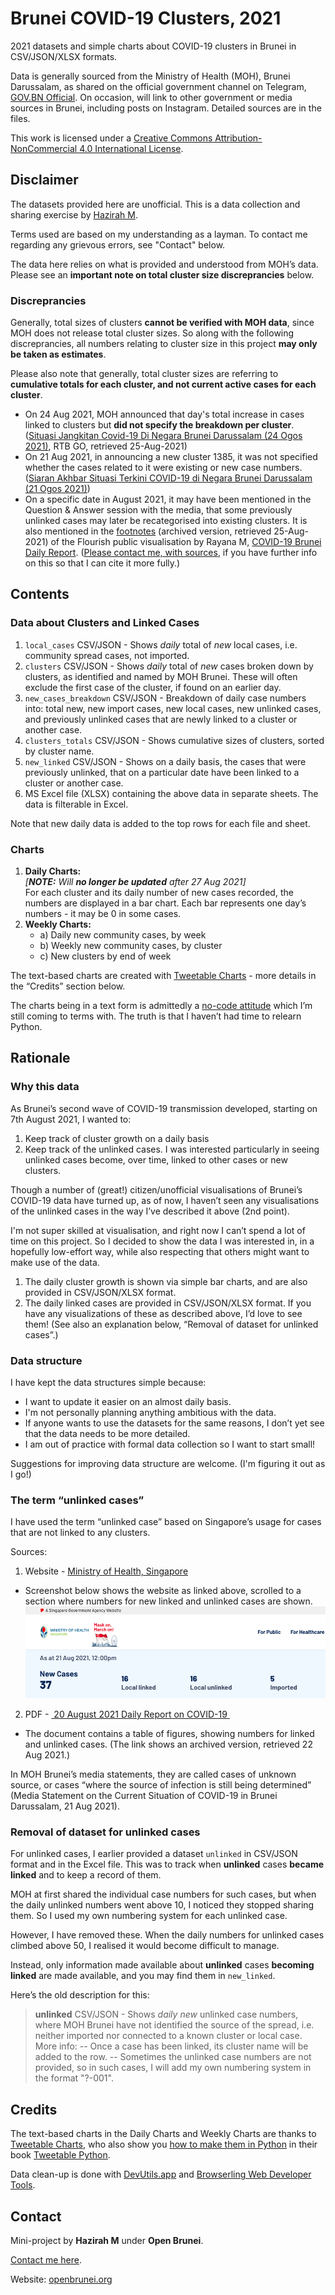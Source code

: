 # Brunei COVID-19 Clusters, 2021

2021 datasets and simple charts about COVID-19 clusters in Brunei in CSV/JSON/XLSX formats.

Data is generally sourced from the Ministry of Health (MOH), Brunei Darussalam, as shared on the official government channel on Telegram, [GOV.BN Official][1]. On occasion, will link to other government or media sources in Brunei, including posts on Instagram. Detailed sources are in the files.

This work is licensed under a [Creative Commons Attribution-NonCommercial 4.0 International License][2].

## Disclaimer

The datasets provided here are unofficial. This is a data collection and sharing exercise by [Hazirah M][3].

Terms used are based on my understanding as a layman. To contact me regarding any grievous errors, see "Contact" below.

The data here relies on what is provided and understood from MOH’s data. Please see an **important note on total cluster size discreprancies** below.

### Discreprancies

Generally, total sizes of clusters **cannot be verified with MOH data**, since MOH does not release total cluster sizes. So along with the following discreprancies, all numbers relating to cluster size in this project **may only be taken as estimates**.

Please also note that generally, total cluster sizes are referring to **cumulative totals for each cluster, and not current active cases for each cluster**.

* On 24 Aug 2021, MOH announced that day's total increase in cases linked to clusters but **did not specify the breakdown per cluster**. ([Situasi Jangkitan Covid-19 Di Negara Brunei Darussalam (24 Ogos 2021)](https://www.rtbgo.bn/play?scheme=205&p_type=true&id=3752&eps_id=3806), RTB GO, retrieved 25-Aug-2021)
* On 21 Aug 2021, in announcing a new cluster 1385, it was not specified whether the cases related to it were existing or new case numbers. ([Siaran Akhbar Situasi Terkini COVID-19 di Negara Brunei Darussalam (21 Ogos 2021)](https://t.me/govbnofficial/2832))
* On a specific date in August 2021, it may have been mentioned in the Question & Answer session with the media, that some previously unlinked cases may later be recategorised into existing clusters. It is also mentioned in the [footnotes](https://archive.ph/yGBU4) (archived version, retrieved 25-Aug-2021) of the Flourish public visualisation by Rayana M, [COVID-19 Brunei Daily Report](https://public.flourish.studio/visualisation/7014155/). ([Please contact me, with sources][4], if you have further info on this so that I can cite it more fully.)

## Contents

### Data about Clusters and Linked Cases

1. `local_cases` CSV/JSON - Shows _daily_ total of _new_ local cases, i.e. community spread cases, not imported.
2. `clusters` CSV/JSON - Shows _daily_ total of _new_ cases broken down by clusters, as identified and named by MOH Brunei. These will often exclude the first case of the cluster, if found on an earlier day.
3. `new_cases_breakdown` CSV/JSON - Breakdown of daily case numbers into: total new, new import cases, new local cases, new unlinked cases, and previously unlinked cases that are newly linked to a cluster or another case.
4. `clusters_totals` CSV/JSON - Shows cumulative sizes of clusters, sorted by cluster name.
5. `new_linked` CSV/JSON - Shows on a daily basis, the cases that were previously unlinked, that on a particular date have been linked to a cluster or another case.
6. MS Excel file (XLSX) containing the above data in separate sheets. The data is filterable in Excel.

Note that new daily data is added to the top rows for each file and sheet.

### Charts

1. **Daily Charts:**  
_[**NOTE:** Will **no longer be updated** after 27 Aug 2021]_  
For each cluster and its daily number of new cases recorded, the numbers are displayed in a bar chart. Each bar represents one day’s numbers - it may be 0 in some cases.
2. **Weekly Charts:**
	- a) Daily new community cases, by week
	- b) Weekly new community cases, by cluster
	- c) New clusters by end of week

The text-based charts are created with [Tweetable Charts][4] - more details in the “Credits” section below.

The charts being in a text form is admittedly a [no-code attitude][5] which I’m still coming to terms with. The truth is that I haven’t had time to relearn Python.

## Rationale

### Why this data

As Brunei’s second wave of COVID-19 transmission developed, starting on 7th August 2021, I wanted to:

1. Keep track of cluster growth on a daily basis
2. Keep track of the unlinked cases. I was interested particularly in seeing unlinked cases become, over time, linked to other cases or new clusters.

Though a number of (great!) citizen/unofficial visualisations of Brunei’s COVID-19 data have turned up, as of now, I haven’t seen any visualisations of the unlinked cases in the way I’ve described it above (2nd point).

I'm not super skilled at visualisation, and right now I can’t spend a lot of time on this project. So I decided to show the data I was interested in, in a hopefully low-effort way, while also respecting that others might want to make use of the data.

1. The daily cluster growth is shown via simple bar charts, and are also provided in CSV/JSON/XLSX format.
2. The daily linked cases are provided in CSV/JSON/XLSX format. If you have any visualizations of these as described above, I’d love to see them! (See also an explanation below, “Removal of dataset for unlinked cases”.)

### Data structure

I have kept the data structures simple because:

* I want to update it easier on an almost daily basis.
* I'm not personally planning anything ambitious with the data.
* If anyone wants to use the datasets for the same reasons, I don’t yet see that the data needs to be more detailed.
* I am out of practice with formal data collection so I want to start small!

Suggestions for improving data structure are welcome. (I'm figuring it out as I go!)

### The term “unlinked cases”

I have used the term “unlinked case” based on Singapore’s usage for cases that are not linked to any clusters.

Sources:

1.  Website - [Ministry of Health, Singapore][6]
- Screenshot below shows the website as linked above, scrolled to a section where numbers for new linked and unlinked cases are shown.
	![Screenshot of Ministry of Health Singapore website https://www.moh.gov.sg/ . Retrieved 22 Aug 2021.][image-1]
2. PDF - [ 20 August 2021 Daily Report on COVID-19 ][7]
- The document contains a table of figures, showing numbers for linked and unlinked cases. (The link shows an archived version, retrieved 22 Aug 2021.)

In MOH Brunei’s media statements, they are called cases of unknown source, or cases “where the source of infection is still being determined” (Media Statement on the Current Situation of COVID-19 in Brunei Darussalam, 21 Aug 2021).

### Removal of dataset for unlinked cases

For unlinked cases, I earlier provided a dataset `unlinked` in CSV/JSON format and in the Excel file. This was to track when **unlinked** cases **became linked** and to keep a record of them.

MOH at first shared the individual case numbers for such cases, but when the daily unlinked numbers went above 10, I noticed they stopped sharing them. So I used my own numbering system for each unlinked case.

However, I have removed these. When the daily numbers for unlinked cases climbed above 50, I realised it would become difficult to manage.

Instead, only information made available about **unlinked** cases **becoming linked** are made available, and you may find them in `new_linked`.

Here’s the old description for this:

> **unlinked** CSV/JSON - Shows _daily new_ unlinked case numbers, where MOH Brunei have not identified the source of the spread, i.e. neither imported nor connected to a known cluster or local case. More info:
> -- Once a case has been linked, its cluster name will be added to the row.
> -- Sometimes the unlinked case numbers are not provided, so in such cases, I will add my own numbering system in the format "?-001".

## Credits

The text-based charts in the Daily Charts and Weekly Charts are thanks to [Tweetable Charts][8], who also show you [how to make them in Python][9] in their book [Tweetable Python][10].

Data clean-up is done with [DevUtils.app][11] and [Browserling Web Developer Tools][12].

## Contact

Mini-project by **Hazirah M** under **Open Brunei**.

[Contact me here][13].

Website: [openbrunei.org][14]

[1]:	https://t.me/govbnofficial
[2]:	http://creativecommons.org/licenses/by-nc/4.0/
[3]:	https://possiblyzebra.notion.site/Contact-Me-e88daff714834f3a9fac11413ed48b6
[4]:	https://tweetable-charts.agiliq.com/
[5]:	https://en.wikipedia.org/wiki/No-code_development_platform
[6]:	https://www.moh.gov.sg/
[7]:	http://web.archive.org/web/20210822064653/https://www.moh.gov.sg/docs/librariesprovider5/local-situation-report/ceg_20210820_daily_report_on_covid-19.pdf
[8]:	https://tweetable-charts.agiliq.com/
[9]:	https://books.agiliq.com/projects/tweetable-python/en/latest/ascii-art.html#horizontal-bar-graphs
[10]:	https://books.agiliq.com/projects/tweetable-python/
[11]:	https://devutils.app/
[12]:	https://www.browserling.com/tools/
[13]:	https://possiblyzebra.notion.site/Contact-Me-e88daff714834f3a9fac11413ed48b6
[14]:	http://openbrunei.org

[image-1]:	https://github.com/openbrunei/brunei-covid19-clusters/raw/main/assets/moh-sg_unlinked_retr2021-08-22.png